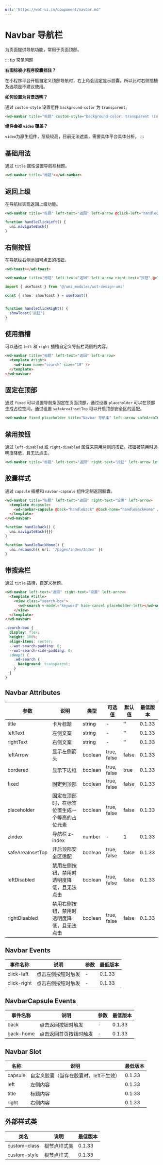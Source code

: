```yaml
---
url: 'https://wot-ui.cn/component/navbar.md'
---
```

# Navbar 导航栏

为页面提供导航功能，常用于页面顶部。

::: tip 常见问题

**右图标被小程序胶囊挡住？**

在小程序平台开启自定义顶部导航时，右上角会固定显示胶囊，所以此时右侧插槽及选项是不建议使用。

**如何设置为背景透明？**

通过 `custom-style` 设置组件 `background-color` 为 `transparent`。

```html
<wd-navbar title="标题" custom-style="background-color: transparent !important;"></wd-navbar>
```

**组件会被 `video` 覆盖？**

`video`为原生组件，层级较高，目前无法遮盖，需要具体平台具体分析。
:::

## 基础用法

通过 `title` 属性设置导航栏标题。

```html
<wd-navbar title="标题"></wd-navbar>
```

## 返回上级

在导航栏实现返回上级功能。

```html
<wd-navbar title="标题" left-text="返回" left-arrow @click-left="handleClickLeft"></wd-navbar>
```

```ts
function handleClickLeft() {
  uni.navigateBack()
}
```

## 右侧按钮

在导航栏右侧添加可点击的按钮。

```html
<wd-toast></wd-toast>

<wd-navbar title="标题" left-text="返回" left-arrow right-text="按钮" @click-left="handleClickLeft" @click-right="handleClickRight"></wd-navbar>
```

```ts
import { useToast } from '@/uni_modules/wot-design-uni'

const { show: showToast } = useToast()


function handleClickRight() {
  showToast('按钮')
}
```

## 使用插槽

可以通过 `left` 和 `right` 插槽自定义导航栏两侧的内容。

```html
<wd-navbar title="标题" left-text="返回" left-arrow>
  <template #right>
    <wd-icon name="search" size="18" />
  </template>
</wd-navbar>
```

## 固定在顶部

通过 `fixed` 可以设置导航条固定在页面顶部，通过设置 `placeholder` 可以在顶部生成占位空间，通过设置 `safeAreaInsetTop` 可以开启顶部安全区的适配。

```html
<wd-navbar fixed placeholder title="Navbar 导航条" left-arrow safeAreaInsetTop></wd-navbar>

```

## 禁用按钮

通过 `left-disabled` 或 `right-disabled` 属性来禁用两侧的按钮。按钮被禁用时透明度降低，且无法点击。

```html
<wd-navbar title="标题" left-text="返回" right-text="按钮" left-arrow left-disabled right-disabled></wd-navbar>
```

## 胶囊样式

通过 `capsule` 插槽和 `navbar-capsule` 组件定制返回胶囊。

```html
<wd-navbar title="标题" left-text="返回" right-text="设置" left-arrow>
  <template #capsule>
    <wd-navbar-capsule @back="handleBack" @back-home="handleBackHome" />
  </template>
</wd-navbar>
```

```ts
function handleBack() {
  uni.navigateBack({})
}

function handleBackHome() {
  uni.reLaunch({ url: '/pages/index/Index' })
}
```

## 带搜索栏

通过 `title` 插槽，自定义标题。

```html
<wd-navbar left-text="返回" right-text="设置" left-arrow>
  <template #title>
    <view class="search-box">
      <wd-search v-model="keyword" hide-cancel placeholder-left></wd-search>
    </view>
  </template>
</wd-navbar>
```

```scss
.search-box {
  display: flex;
  height: 100%;
  align-items: center;
  --wot-search-padding: 0;
  --wot-search-side-padding: 0;
  :deep() {
    .wd-search {
      background: transparent;
    }
  }
}
```

## Navbar Attributes

| 参数          | 说明     | 类型    | 可选值 | 默认值 | 最低版本 |
| ------------- | -------- | ------- | ------ | ------ | -------- |
| title         | 卡片标题 | string  | -      | ''     | 0.1.33   |
| leftText      | 左侧文案 | string  | -      | ''     | 0.1.33   |
| rightText     | 右侧文案 | string  | -      | ''     | 0.1.33   |
| leftArrow     | 显示左侧箭头 | boolean | true, false | false | 0.1.33   |
| bordered      | 显示下边框 | boolean | true, false | true  | 0.1.33   |
| fixed         | 固定到顶部 | boolean | true, false | false | 0.1.33   |
| placeholder   | 固定在顶部时，在标签位置生成一个等高的占位元素 | boolean | true, false | false | 0.1.33   |
| zIndex        | 导航栏 z-index | number | -      | 1      | 0.1.33   |
| safeAreaInsetTop | 开启顶部安全区适配 | boolean | true, false | false | 0.1.33   |
| leftDisabled  | 禁用左侧按钮，禁用时透明度降低，且无法点击 | boolean | true, false | false | 0.1.33   |
| rightDisabled | 禁用右侧按钮，禁用时透明度降低，且无法点击 | boolean | true, false | false | 0.1.33   |

## Navbar Events

| 事件名称     | 说明                          | 参数                                           | 最低版本 |
| ------------ | ----------------------------- | ---------------------------------------------- | --------- |
| click-left   | 点击左侧按钮时触发            | -                                              | 0.1.33    |
| click-right  | 点击右侧按钮时触发            | -                                              | 0.1.33    |

## NavbarCapsule Events

| 事件名称     | 说明                          | 参数                                           | 最低版本 |
| ------------ | ----------------------------- | ---------------------------------------------- | --------- |
| back         | 点击返回按钮时触发             | -                                              | 0.1.33    |
| back-home    | 点击返回首页按钮时触发          | -                                              | 0.1.33    |

## Navbar Slot

| 名称    | 说明     | 最低版本 |
| ------- | -------- | -------- |
| capsule | 自定义胶囊（当存在胶囊时，left不生效）   | 0.1.33         |
| left    | 左侧内容                                | 0.1.33         |
| title   | 标题内容                                | 0.1.33         |
| right   | 右侧内容                                | 0.1.33         |

## 外部样式类

| 类名 | 说明 | 最低版本 |
|-----|------|--------|
| custom-class | 根节点样式类 | 0.1.33 |
| custom-style | 根节点样式 | 0.1.33 |
